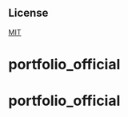## License

[MIT](https://choosealicense.com/licenses/mit/)
# portfolio_official
# portfolio_official
